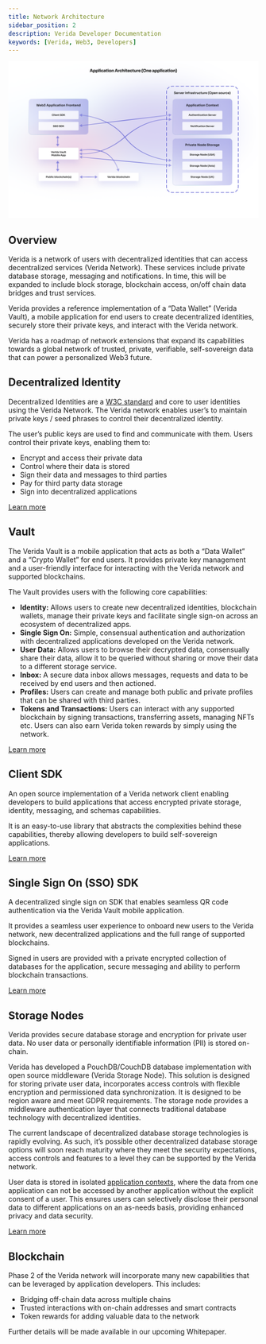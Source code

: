 ```yaml
---
title: Network Architecture
sidebar_position: 2
description: Verida Developer Documentation
keywords: [Verida, Web3, Developers]
---
```


![concepts_architecture.png](network_architecture/concepts_architecture.png)

## Overview

Verida is a network of users with decentralized identities that can access decentralized services (Verida Network). These services include private database storage, messaging and notifications. In time, this will be expanded to include block storage, blockchain access, on/off chain data bridges and trust services.

Verida provides a reference implementation of a “Data Wallet” (Verida Vault), a mobile application for end users to create decentralized identities, securely store their private keys, and interact with the Verida network.

Verida has a roadmap of network extensions that expand its capabilities towards a global network of trusted, private, verifiable, self-sovereign data that can power a personalized Web3 future.

## Decentralized Identity

Decentralized Identities are a [W3C standard](https://www.w3.org/TR/did-core/) and core to user identities using the Verida Network. The Verida network enables user’s to maintain private keys / seed phrases to control their decentralized identity.

The user’s public keys are used to find and communicate with them. Users control their private keys, enabling them to:

- Encrypt and access their private data
- Control where their data is stored
- Sign their data and messages to third parties
- Pay for third party data storage
- Sign into decentralized applications

[Learn more](accounts-and-identity.md)

## Vault

The Verida Vault is a mobile application that acts as both a “Data Wallet” and a “Crypto Wallet” for end users. It provides private key management and a user-friendly interface for interacting with the Verida network and supported blockchains.

The Vault provides users with the following core capabilities:

- **Identity:** Allows users to create new decentralized identities, blockchain wallets, manage their private keys and facilitate single sign-on across an ecosystem of decentralized apps.
- **Single Sign On:** Simple, consensual authentication and authorization with decentralized applications developed on the Verida network.
- **User Data:** Allows users to browse their decrypted data, consensually share their data, allow it to be queried without sharing or move their data to a different storage service.
- **Inbox:** A secure data inbox allows messages, requests and data to be received by end users and then actioned.
- **Profiles:** Users can create and manage both public and private profiles that can be shared with third parties.
- **Tokens and Transactions:** Users can interact with any supported blockchain by signing transactions, transferring assets, managing NFTs etc. Users can also earn Verida token rewards by simply using the network.

[Learn more](https://www.verida.io/user-vault)


## Client SDK

An open source implementation of a Verida network client enabling developers to build applications that access encrypted private storage, identity, messaging, and schemas capabilities.

It is an easy-to-use library that abstracts the complexities behind these capabilities, thereby allowing developers to build self-sovereign applications.

[Learn more](../client-sdk/client-sdk.md)

## Single Sign On (SSO) SDK

A decentralized single sign on SDK that enables seamless QR code authentication via the Verida Vault mobile application.

It provides a seamless user experience to onboard new users to the Verida network, new decentralized applications and the full range of supported blockchains.

Signed in users are provided with a private encrypted collection of databases for the application, secure messaging and ability to perform blockchain transactions.

[Learn more](../single-sign-on-sdk/single-sign-on-sdk.md)

## Storage Nodes

Verida provides secure database storage and encryption for private user data. No user data or personally identifiable information (PII) is stored on-chain.

Verida has developed a PouchDB/CouchDB database implementation with open source middleware (Verida Storage Node). This solution is designed for storing private user data, incorporates access controls with flexible encryption and permissioned data synchronization. It is designed to be region aware and meet GDPR requirements. The storage node provides a middleware authentication layer that connects traditional database technology with decentralized identities.

The current landscape of decentralized database storage technologies is rapidly evolving. As such, it’s possible other decentralized database storage options will soon reach maturity where they meet the security expectations, access controls and features to a level they can be supported by the Verida network.

User data is stored in isolated [application contexts](./application-contexts.md), where the data from one application can not be accessed by another application without the explicit consent of a user. This ensures users can selectively disclose their personal data to different applications on an as-needs basis, providing enhanced privacy and data security.

[Learn more](../network/storage-node.md)

## Blockchain

Phase 2 of the Verida network will incorporate many new capabilities that can be leveraged by application developers. This includes:

- Bridging off-chain data across multiple chains
- Trusted interactions with on-chain addresses and smart contracts
- Token rewards for adding valuable data to the network

Further details will be made available in our upcoming Whitepaper.